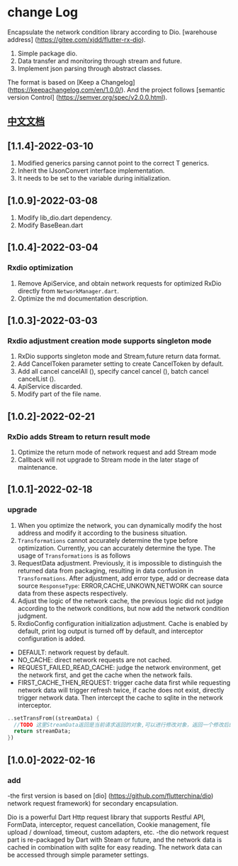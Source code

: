 # change Log

Encapsulate the network condition library according to Dio. [warehouse address] (<https://gitee.com/xjdd/flutter-rx-dio>).

1. Simple package dio.
2. Data transfer and monitoring through stream and future.
3. Implement json parsing through abstract classes.

The format is based on [Keep a Changelog] (<https://keepachangelog.com/en/1.0.0/>).
And the project follows [semantic version Control] (<https://semver.org/spec/v2.0.0.html>).

## [中文文档](/CHANGELOG_cn.md)

## [1.1.4]-2022-03-10

1. Modified generics parsing cannot point to the correct T generics.
2. Inherit the IJsonConvert interface implementation.
3. It needs to be set to the variable during initialization.

## [1.0.9]-2022-03-08

1. Modify lib_dio.dart dependency.
2. Modify BaseBean.dart

## [1.0.4]-2022-03-04

### Rxdio optimization

1. Remove ApiService, and obtain network requests for optimized RxDio directly from `NetworkManager.dart`.
2. Optimize the md documentation description.

## [1.0.3]-2022-03-03

### Rxdio adjustment creation mode supports singleton mode

 1. RxDio supports singleton mode and Stream,future return data format.
 2. Add CancelToken parameter setting to create CancelToken by default.
 3. Add all cancel cancelAll (), specify cancel cancel (), batch cancel cancelList ().
 4. ApiService discarded.
 5. Modify part of the file name.

## [1.0.2]-2022-02-21

### RxDio adds Stream to return result mode

 1. Optimize the return mode of network request and add Stream mode
 2. Callback will not upgrade to Stream mode in the later stage of maintenance.

## [1.0.1]-2022-02-18

### upgrade

 1. When you optimize the network, you can dynamically modify the host address and modify it according to the business situation.
 2. `Transformations` cannot accurately determine the type before optimization. Currently, you can accurately determine the type. The usage of `Transformations` is as follows
 3. RequestData adjustment. Previously, it is impossible to distinguish the returned data from packaging, resulting in data confusion in `Transformations`. After adjustment, add error type, add or decrease data source `ResponseType`: ERROR,CACHE,UNKOWN,NETWORK can source data from these aspects respectively.
 4. Adjust the logic of the network cache, the previous logic did not judge according to the network conditions, but now add the network condition judgment.
 5. RxdioConfig configuration initialization adjustment. Cache is enabled by default, print log output is turned off by default, and interceptor configuration is added.

- DEFAULT: network request by default.
- NO_CACHE: direct network requests are not cached.
- REQUEST_FAILED_READ_CACHE: judge the network environment, get the network first, and get the cache when the network fails.
- FIRST_CACHE_THEN_REQUEST: trigger cache data first while requesting network data will trigger refresh twice, if cache does not exist, directly trigger network data. Then intercept the cache to sqlite in the network interceptor.

```dart
..setTransFrom((streamData) {
  //TODO 这里StreamData返回是当前请求返回的对象,可以进行修改对象，返回一个修改后的对象
  return streamData;
})
```

## [1.0.0]-2022-02-16

### add

-the first version is based on [dio] (<https://github.com/flutterchina/dio>) network request framework) for secondary encapsulation.

Dio is a powerful Dart Http request library that supports Restful API, FormData, interceptor, request cancellation, Cookie management, file upload / download, timeout, custom adapters, etc.
-the dio network request part is re-packaged by Dart with Steam or future, and the network data is cached in combination with sqlite for easy reading. The network data can be accessed through simple parameter settings.
